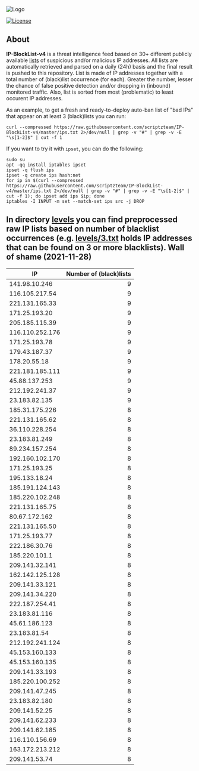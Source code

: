 ![Logo](https://i.imgur.com/PyKLAe7.png)

[![License](https://img.shields.io/badge/license-The_Unlicense-red.svg)](https://unlicense.org/)

About
----

**IP-BlockList-v4** is a threat intelligence feed based on 30+ different publicly available [lists](https://github.com/stamparm/maltrail) of suspicious and/or malicious IP addresses. All lists are automatically retrieved and parsed on a daily (24h) basis and the final result is pushed to this repository. List is made of IP addresses together with a total number of (black)list occurrence (for each). Greater the number, lesser the chance of false positive detection and/or dropping in (inbound) monitored traffic. Also, list is sorted from most (problematic) to least occurent IP addresses.

As an example, to get a fresh and ready-to-deploy auto-ban list of "bad IPs" that appear on at least 3 (black)lists you can run:

```
curl --compressed https://raw.githubusercontent.com/scriptzteam/IP-BlockList-v4/master/ips.txt 2>/dev/null | grep -v "#" | grep -v -E "\s[1-2]$" | cut -f 1
```

If you want to try it with `ipset`, you can do the following:

```
sudo su
apt -qq install iptables ipset
ipset -q flush ips
ipset -q create ips hash:net
for ip in $(curl --compressed https://raw.githubusercontent.com/scriptzteam/IP-BlockList-v4/master/ips.txt 2>/dev/null | grep -v "#" | grep -v -E "\s[1-2]$" | cut -f 1); do ipset add ips $ip; done
iptables -I INPUT -m set --match-set ips src -j DROP
```

In directory [levels](levels) you can find preprocessed raw IP lists based on number of blacklist occurrences (e.g. [levels/3.txt](levels/3.txt) holds IP addresses that can be found on 3 or more blacklists).
Wall of shame (2021-11-28)
----

|IP|Number of (black)lists|
|---|--:|
141.98.10.246|9
116.105.217.54|9
221.131.165.33|9
171.25.193.20|9
205.185.115.39|9
116.110.252.176|9
171.25.193.78|9
179.43.187.37|9
178.20.55.18|9
221.181.185.111|9
45.88.137.253|9
212.192.241.37|9
23.183.82.135|9
185.31.175.226|8
221.131.165.62|8
36.110.228.254|8
23.183.81.249|8
89.234.157.254|8
192.160.102.170|8
171.25.193.25|8
195.133.18.24|8
185.191.124.143|8
185.220.102.248|8
221.131.165.75|8
80.67.172.162|8
221.131.165.50|8
171.25.193.77|8
222.186.30.76|8
185.220.101.1|8
209.141.32.141|8
162.142.125.128|8
209.141.33.121|8
209.141.34.220|8
222.187.254.41|8
23.183.81.116|8
45.61.186.123|8
23.183.81.54|8
212.192.241.124|8
45.153.160.133|8
45.153.160.135|8
209.141.33.193|8
185.220.100.252|8
209.141.47.245|8
23.183.82.180|8
209.141.52.25|8
209.141.62.233|8
209.141.62.185|8
116.110.156.69|8
163.172.213.212|8
209.141.53.74|8
